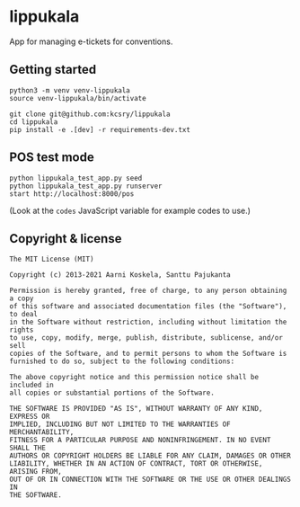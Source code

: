 # lippukala

App for managing e-tickets for conventions.

## Getting started

    python3 -m venv venv-lippukala
    source venv-lippukala/bin/activate

    git clone git@github.com:kcsry/lippukala
    cd lippukala
    pip install -e .[dev] -r requirements-dev.txt

## POS test mode

    python lippukala_test_app.py seed
    python lippukala_test_app.py runserver
    start http://localhost:8000/pos

(Look at the `codes` JavaScript variable for example codes to use.)

## Copyright & license

    The MIT License (MIT)

    Copyright (c) 2013-2021 Aarni Koskela, Santtu Pajukanta

    Permission is hereby granted, free of charge, to any person obtaining a copy
    of this software and associated documentation files (the "Software"), to deal
    in the Software without restriction, including without limitation the rights
    to use, copy, modify, merge, publish, distribute, sublicense, and/or sell
    copies of the Software, and to permit persons to whom the Software is
    furnished to do so, subject to the following conditions:

    The above copyright notice and this permission notice shall be included in
    all copies or substantial portions of the Software.

    THE SOFTWARE IS PROVIDED "AS IS", WITHOUT WARRANTY OF ANY KIND, EXPRESS OR
    IMPLIED, INCLUDING BUT NOT LIMITED TO THE WARRANTIES OF MERCHANTABILITY,
    FITNESS FOR A PARTICULAR PURPOSE AND NONINFRINGEMENT. IN NO EVENT SHALL THE
    AUTHORS OR COPYRIGHT HOLDERS BE LIABLE FOR ANY CLAIM, DAMAGES OR OTHER
    LIABILITY, WHETHER IN AN ACTION OF CONTRACT, TORT OR OTHERWISE, ARISING FROM,
    OUT OF OR IN CONNECTION WITH THE SOFTWARE OR THE USE OR OTHER DEALINGS IN
    THE SOFTWARE.
